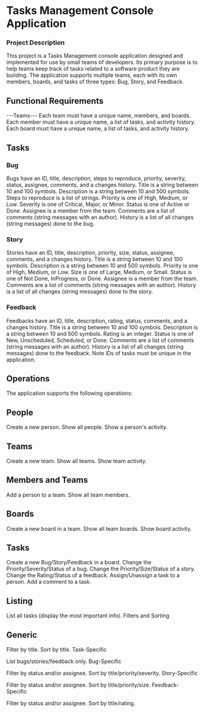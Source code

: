 # Tasks Management Console Application
### Project Description
This project is a Tasks Management console application designed and implemented for use by small teams of developers. Its primary purpose is to help teams keep track of tasks related to a software product they are building. The application supports multiple teams, each with its own members, boards, and tasks of three types: Bug, Story, and Feedback.
## Functional Requirements
---Teams--- 
Each team must have a unique name, members, and boards.
Each member must have a unique name, a list of tasks, and activity history.
Each board must have a unique name, a list of tasks, and activity history.
## Tasks
### Bug

Bugs have an ID, title, description, steps to reproduce, priority, severity, status, assignee, comments, and a changes history.
Title is a string between 10 and 100 symbols.
Description is a string between 10 and 500 symbols.
Steps to reproduce is a list of strings.
Priority is one of High, Medium, or Low.
Severity is one of Critical, Major, or Minor.
Status is one of Active or Done.
Assignee is a member from the team.
Comments are a list of comments (string messages with an author).
History is a list of all changes (string messages) done to the bug.
### Story

Stories have an ID, title, description, priority, size, status, assignee, comments, and a changes history.
Title is a string between 10 and 100 symbols.
Description is a string between 10 and 500 symbols.
Priority is one of High, Medium, or Low.
Size is one of Large, Medium, or Small.
Status is one of Not Done, InProgress, or Done.
Assignee is a member from the team.
Comments are a list of comments (string messages with an author).
History is a list of all changes (string messages) done to the story.
 ### Feedback

Feedbacks have an ID, title, description, rating, status, comments, and a changes history.
Title is a string between 10 and 100 symbols.
Description is a string between 10 and 500 symbols.
Rating is an integer.
Status is one of New, Unscheduled, Scheduled, or Done.
Comments are a list of comments (string messages with an author).
History is a list of all changes (string messages) done to the feedback.
Note
IDs of tasks must be unique in the application.

## Operations

The application supports the following operations:

## People
Create a new person.
Show all people.
Show a person's activity.
## Teams
Create a new team.
Show all teams.
Show team activity.
## Members and Teams
Add a person to a team.
Show all team members.
## Boards
Create a new board in a team.
Show all team boards.
Show board activity.
## Tasks
Create a new Bug/Story/Feedback in a board.
Change the Priority/Severity/Status of a bug.
Change the Priority/Size/Status of a story.
Change the Rating/Status of a feedback.
Assign/Unassign a task to a person.
Add a comment to a task.
## Listing
List all tasks (display the most important info).
Filters and Sorting
## Generic

Filter by title.
Sort by title.
Task-Specific

List bugs/stories/feedback only.
Bug-Specific

Filter by status and/or assignee.
Sort by title/priority/severity.
Story-Specific

Filter by status and/or assignee.
Sort by title/priority/size.
Feedback-Specific

Filter by status and/or assignee.
Sort by title/rating.

